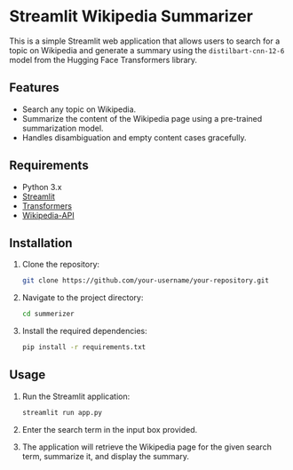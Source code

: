 # Streamlit Wikipedia Summarizer

This is a simple Streamlit web application that allows users to search for a topic on Wikipedia and generate a summary using the `distilbart-cnn-12-6` model from the Hugging Face Transformers library.

## Features

- Search any topic on Wikipedia.
- Summarize the content of the Wikipedia page using a pre-trained summarization model.
- Handles disambiguation and empty content cases gracefully.

## Requirements

- Python 3.x
- [Streamlit](https://streamlit.io/)
- [Transformers](https://huggingface.co/transformers/)
- [Wikipedia-API](https://pypi.org/project/Wikipedia-API/)

## Installation

1. Clone the repository:

   ```bash
   git clone https://github.com/your-username/your-repository.git
   ```

2. Navigate to the project directory:

   ```bash
   cd summerizer
   ```

3. Install the required dependencies:

   ```bash
   pip install -r requirements.txt
   ```

## Usage

1. Run the Streamlit application:

   ```bash
   streamlit run app.py
   ```

2. Enter the search term in the input box provided.
3. The application will retrieve the Wikipedia page for the given search term, summarize it, and display the summary.


